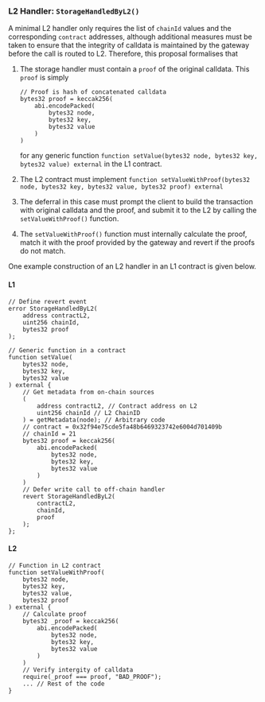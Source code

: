 ### L2 Handler: `StorageHandledByL2()`
A minimal L2 handler only requires the list of `chainId` values and the corresponding `contract` addresses, although additional measures must be taken to ensure that the integrity of calldata is maintained by the gateway before the call is routed to L2. Therefore, this proposal formalises that

1. The storage handler must contain a `proof` of the original calldata. This `proof` is simply

    ```solidity
    // Proof is hash of concatenated calldata
    bytes32 proof = keccak256(
        abi.encodePacked(
            bytes32 node,
            bytes32 key,
            bytes32 value
        )
    )
    ```

    for any generic function `function setValue(bytes32 node, bytes32 key, bytes32 value) external` in the L1 contract.

2. The L2 contract must implement `function setValueWithProof(bytes32 node, bytes32 key, bytes32 value, bytes32 proof) external`

3. The deferral in this case must prompt the client to build the transaction with original calldata and the proof, and submit it to the L2 by calling the `setValueWithProof()` function.

4. The `setValueWithProof()` function must internally calculate the proof, match it with the proof provided by the gateway and revert if the proofs do not match.
 
One example construction of an L2 handler in an L1 contract is given below.

#### L1
```solidity
// Define revert event
error StorageHandledByL2(
    address contractL2, 
    uint256 chainId, 
    bytes32 proof
);

// Generic function in a contract
function setValue(
    bytes32 node,
    bytes32 key,
    bytes32 value
) external {
    // Get metadata from on-chain sources
    (
        address contractL2, // Contract address on L2
        uint256 chainId // L2 ChainID
    ) = getMetadata(node); // Arbitrary code
    // contract = 0x32f94e75cde5fa48b6469323742e6004d701409b
    // chainId = 21
    bytes32 proof = keccak256(
        abi.encodePacked(
            bytes32 node,
            bytes32 key,
            bytes32 value
        )
    )
    // Defer write call to off-chain handler
    revert StorageHandledByL2( 
        contractL2,
        chainId,
        proof
    );
};
```

#### L2
```solidity
// Function in L2 contract
function setValueWithProof(
    bytes32 node,
    bytes32 key,
    bytes32 value,
    bytes32 proof
) external {
    // Calculate proof
    bytes32 _proof = keccak256(
        abi.encodePacked(
            bytes32 node,
            bytes32 key,
            bytes32 value
        )
    )
    // Verify intergity of calldata
    require(_proof === proof, "BAD_PROOF");
    ... // Rest of the code
}
```